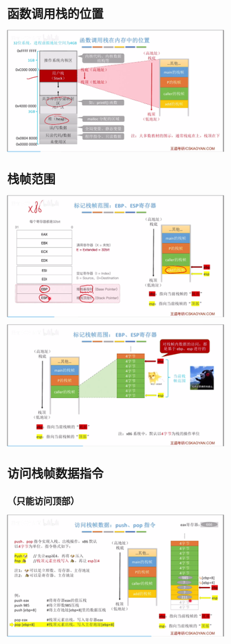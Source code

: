 

# 函数调用栈的位置
![输入图片说明](/imgs/2025-08-14/Hy4XBL3nVANU3L6F.png)
# 栈帧范围
![输入图片说明](/imgs/2025-08-14/vRROS895s1yDNY6J.png)

![输入图片说明](/imgs/2025-08-14/HAFUnkZurqr0Tye9.png)

# 访问栈帧数据指令
## （只能访问顶部）
![输入图片说明](/imgs/2025-08-14/soH8jXk33hXhSRUg.png)


<!--stackedit_data:
eyJoaXN0b3J5IjpbLTE4MjQzMzcyNjFdfQ==
-->